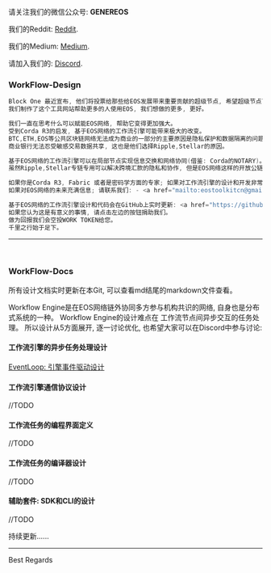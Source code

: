 <p>
  请关注我们的微信公众号: <strong>GENEREOS</strong>
</p>
<p>
  我们的Reddit: <a href="https://www.reddit.com/user/GENEREOS-CN">Reddit</a>.
</p>
<p>
  我们的Medium: <a href="https://medium.com/@eostoolkitcn">Medium</a>.
</p>
<p>
  请加入我们的: <a href="https://discord.gg/zBHJQA6">Discord</a>.
</p>


### WorkFlow-Design

```java
Block One 最近宣布, 他们将投票给那些给EOS发展带来重要贡献的超级节点, 希望超级节点可以对EOS生态发展持续做出贡献。
我们制作了这个工具网站帮助更多的人使用EOS, 我们想做的更多, 更好。
```

```java
我们一直在思考什么可以赋能EOS网络, 帮助它变得更加强大。
受到Corda R3的启发, 基于EOS网络的工作流引擎可能带来极大的改变。
BTC,ETH,EOS等公共区块链网络无法成为商业的一部分的主要原因是隐私保护和数据隔离的问题。
商业银行无法忍受敏感交易数据共享, 这也是他们选择Ripple,Stellar的原因。
```

```java
基于EOS网络的工作流引擎可以在局部节点实现信息交换和网络协同(借鉴: Corda的NOTARY)。
虽然Ripple,Stellar专链专用可以解决跨境汇款的隐私和协作, 但是EOS网络这样的开放公链在未来才有更大的可能性。
````

```java
如果你是Corda R3, Fabric 或者是密码学方面的专家; 如果对工作流引擎的设计和开发非常感兴趣;
如果对EOS网络的未来充满信息; 请联系我们: - <a href="mailto:eostoolkitcn@gmail.com">eostoolkitcn@gmail.com</a>
```

```java
基于EOS网络的工作流引擎设计和代码会在GitHub上实时更新: <a href="https://github.com/EOSToolKitCN">GitHub</a>
如果您认为这是有意义的事情, 请点击左边的按钮捐助我们。
做为回报我们会空投WORK TOKEN给您。
千里之行始于足下。
```

----

<br>

### WorkFlow-Docs

所有设计文档实时更新在本Git, 可以查看md结尾的markdown文件查看。

Workflow Engine是在EOS网络链外协同多方参与机构共识的网络, 自身也是分布式系统的一种。
Workflow Engine的设计难点在 工作流节点间异步交互的任务处理。
所以设计从5方面展开, 逐一讨论优化, 也希望大家可以在Discord中参与讨论:

#### 工作流引擎的异步任务处理设计

[EventLoop: 引擎事件驱动设计](https://github.com/EOSToolKitCN/workflow-design/blob/master/EventLoop.md)


#### 工作流引擎通信协议设计

//TODO


#### 工作流任务的编程界面定义


//TODO

#### 工作流任务的编译器设计

//TODO

#### 辅助套件: SDK和CLI的设计

//TODO


持续更新......

----

Best Regards
